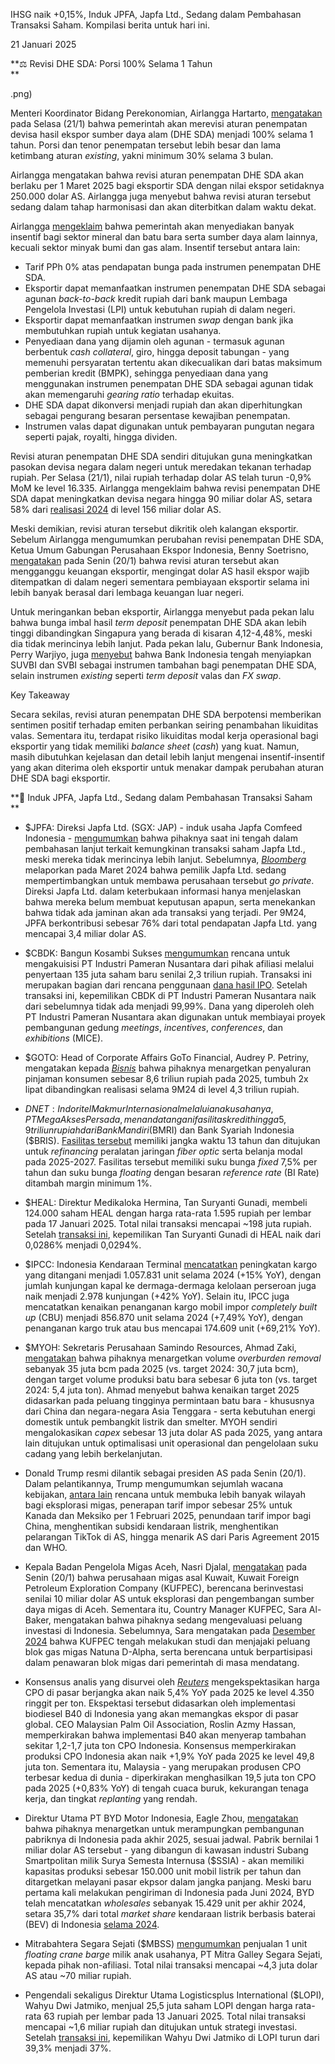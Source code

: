 IHSG naik +0,15%, Induk JPFA, Japfa Ltd., Sedang dalam Pembahasan Transaksi Saham. Kompilasi berita untuk hari ini.

21 Januari 2025

**⚖️ Revisi DHE SDA: Porsi 100% Selama 1 Tahun  
**

.png)

Menteri Koordinator Bidang Perekonomian, Airlangga Hartarto, [mengatakan](https://nasional.kontan.co.id/news/aturan-final-eksportir-wajib-parkir-devisa-hasil-ekspor-sda-100-minimal-1-tahun) pada Selasa (21/1) bahwa pemerintah akan merevisi aturan penempatan devisa hasil ekspor sumber daya alam (DHE SDA) menjadi 100% selama 1 tahun. Porsi dan tenor penempatan tersebut lebih besar dan lama ketimbang aturan _existing_, yakni minimum 30% selama 3 bulan.

Airlangga mengatakan bahwa revisi aturan penempatan DHE SDA akan berlaku per 1 Maret 2025 bagi eksportir SDA dengan nilai ekspor setidaknya 250.000 dolar AS. Airlangga juga menyebut bahwa revisi aturan tersebut sedang dalam tahap harmonisasi dan akan diterbitkan dalam waktu dekat.

Airlangga [mengeklaim](https://finance.detik.com/moneter/d-7743268/dhe-wajib-diparkir-100-di-ri-1-tahun-pemerintah-siapkan-sederet-insentif) bahwa pemerintah akan menyediakan banyak insentif bagi sektor mineral dan batu bara serta sumber daya alam lainnya, kecuali sektor minyak bumi dan gas alam. Insentif tersebut antara lain:

- Tarif PPh 0% atas pendapatan bunga pada instrumen penempatan DHE SDA.
- Eksportir dapat memanfaatkan instrumen penempatan DHE SDA sebagai agunan _back-to-back_ kredit rupiah dari bank maupun Lembaga Pengelola Investasi (LPI) untuk kebutuhan rupiah di dalam negeri.
- Eksportir dapat memanfaatkan instrumen _swap_ dengan bank jika membutuhkan rupiah untuk kegiatan usahanya.
- Penyediaan dana yang dijamin oleh agunan - termasuk agunan berbentuk _cash collateral_, giro, hingga deposit tabungan - yang memenuhi persyaratan tertentu akan dikecualikan dari batas maksimum pemberian kredit (BMPK), sehingga penyediaan dana yang menggunakan instrumen penempatan DHE SDA sebagai agunan tidak akan memengaruhi _gearing ratio_ terhadap ekuitas.
- DHE SDA dapat dikonversi menjadi rupiah dan akan diperhitungkan sebagai pengurang besaran persentase kewajiban penempatan.
- Instrumen valas dapat digunakan untuk pembayaran pungutan negara seperti pajak, royalti, hingga dividen.

Revisi aturan penempatan DHE SDA sendiri ditujukan guna meningkatkan pasokan devisa negara dalam negeri untuk meredakan tekanan terhadap rupiah. Per Selasa (21/1), nilai rupiah terhadap dolar AS telah turun -0,9% MoM ke level 16.335. Airlangga mengeklaim bahwa revisi penempatan DHE SDA dapat meningkatkan devisa negara hingga 90 miliar dolar AS, setara 58% dari [realisasi 2024](https://www.menpan.go.id/site/berita-terkini/berita-daerah/desember-2024-cadangan-devisa-capai-155-7-miliar-dolar-as) di level 156 miliar dolar AS.

Meski demikian, revisi aturan tersebut dikritik oleh kalangan eksportir. Sebelum Airlangga mengumumkan perubahan revisi penempatan DHE SDA, Ketua Umum Gabungan Perusahaan Ekspor Indonesia, Benny Soetrisno, [mengatakan](https://www.cnbcindonesia.com/market/20250121155425-17-604886/tahan-100-dhe-eksportir-1-tahun-ri-bisa-kantongi-devisa-us-90-m) pada Senin (20/1) bahwa revisi aturan tersebut akan mengganggu keuangan eksportir, mengingat dolar AS hasil ekspor wajib ditempatkan di dalam negeri sementara pembiayaan eksportir selama ini lebih banyak berasal dari lembaga keuangan luar negeri.

Untuk meringankan beban eksportir, Airlangga menyebut pada pekan lalu bahwa bunga imbal hasil _term deposit_ penempatan DHE SDA akan lebih tinggi dibandingkan Singapura yang berada di kisaran 4,12-4,48%, meski dia tidak merincinya lebih lanjut. Pada pekan lalu, Gubernur Bank Indonesia, Perry Warjiyo, juga [menyebut](https://snips.stockbit.com/snips-terbaru/-bi-rate-turun-25-bps-di-luar-ekspektasi) bahwa Bank Indonesia tengah menyiapkan SUVBI dan SVBI sebagai instrumen tambahan bagi penempatan DHE SDA, selain instrumen _existing_ seperti _term deposit_ valas dan _FX swap_.

Key Takeaway

Secara sekilas, revisi aturan penempatan DHE SDA berpotensi memberikan sentimen positif terhadap emiten perbankan seiring penambahan likuiditas valas. Sementara itu, terdapat risiko likuiditas modal kerja operasional bagi eksportir yang tidak memiliki _balance sheet_ (_cash_) yang kuat. Namun, masih dibutuhkan kejelasan dan detail lebih lanjut mengenai insentif-insentif yang akan diterima oleh eksportir untuk menakar dampak perubahan aturan DHE SDA bagi eksportir.

**🐔 Induk JPFA, Japfa Ltd., Sedang dalam Pembahasan Transaksi Saham  
**

- $JPFA: Direksi Japfa Ltd. (SGX: JAP) - induk usaha Japfa Comfeed Indonesia - [mengumumkan](https://japfa.com/files/report/20250116_Japfa_Holding_Announcement.pdf) bahwa pihaknya saat ini tengah dalam pembahasan lanjut terkait kemungkinan transaksi saham Japfa Ltd., meski mereka tidak merincinya lebih lanjut. Sebelumnya, _[Bloomberg](https://snips.stockbit.com/snips-terbaru/pengendali-jpfa-berencana-go-private)_ melaporkan pada Maret 2024 bahwa pemilik Japfa Ltd. sedang mempertimbangkan untuk membawa perusahaan tersebut _go private_. Direksi Japfa Ltd. dalam keterbukaan informasi hanya menjelaskan bahwa mereka belum membuat keputusan apapun, serta menekankan bahwa tidak ada jaminan akan ada transaksi yang terjadi. Per 9M24, JPFA berkontribusi sebesar 76% dari total pendapatan Japfa Ltd. yang mencapai 3,4 miliar dolar AS.
- $CBDK: Bangun Kosambi Sukses [mengumumkan](https://www.idx.co.id/StaticData/NewsAndAnnouncement/ANNOUNCEMENTSTOCK/From_EREP/202501/47a0e7ac95_8bddc406c7.pdf) rencana untuk mengakuisisi PT Industri Pameran Nusantara dari pihak afiliasi melalui penyertaan 135 juta saham baru senilai 2,3 triliun rupiah. Transaksi ini merupakan bagian dari rencana penggunaan [dana hasil IPO](https://snips.stockbit.com/snips-terbaru/cbdk-anak-usaha-pani-ipo-dengan-valuasi-rp17-23-t). Setelah transaksi ini, kepemilikan CBDK di PT Industri Pameran Nusantara naik dari sebelumnya tidak ada menjadi 99,99%. Dana yang diperoleh oleh PT Industri Pameran Nusantara akan digunakan untuk membiayai proyek pembangunan gedung _meetings_, _incentives_, _conferences_, dan _exhibitions_ (MICE).
- $GOTO: Head of Corporate Affairs GoTo Financial, Audrey P. Petriny, mengatakan kepada _[Bisnis](https://epaper.bisnis.com/epaper/detail/page/150003/)_ bahwa pihaknya menargetkan penyaluran pinjaman konsumen sebesar 8,6 triliun rupiah pada 2025, tumbuh 2x lipat dibandingkan realisasi selama 9M24 di level 4,3 triliun rupiah.
- $DNET: Indoritel Makmur Internasional melalui anak usahanya, PT Mega Akses Persada, menandatangani fasilitas kredit hingga 5,9 triliun rupiah dari Bank Mandiri ($BMRI) dan Bank Syariah Indonesia ($BRIS). [Fasilitas tersebut](https://www.idx.co.id/StaticData/NewsAndAnnouncement/ANNOUNCEMENTSTOCK/From_EREP/202501/6402490c5b_8c2ff83b5c.pdf) memiliki jangka waktu 13 tahun dan ditujukan untuk _refinancing_ peralatan jaringan _fiber optic_ serta belanja modal pada 2025-2027. Fasilitas tersebut memiliki suku bunga _fixed_ 7,5% per tahun dan suku bunga _floating_ dengan besaran _reference rate_ (BI Rate) ditambah margin minimum 1%.
- $HEAL: Direktur Medikaloka Hermina, Tan Suryanti Gunadi, membeli 124.000 saham HEAL dengan harga rata-rata 1.595 rupiah per lembar pada 17 Januari 2025. Total nilai transaksi mencapai ~198 juta rupiah. Setelah [transaksi ini](https://www.idx.co.id/StaticData/NewsAndAnnouncement/ANNOUNCEMENTSTOCK/From_EREP/202501/c80a0a0538_c72bd26ad6.pdf), kepemilikan Tan Suryanti Gunadi di HEAL naik dari 0,0286% menjadi 0,0294%.
- $IPCC: Indonesia Kendaraan Terminal [mencatatkan](https://epaper.kontan.co.id/mobile/harian/2025/01/21?page=11) peningkatan kargo yang ditangani menjadi 1.057.831 unit selama 2024 (+15% YoY), dengan jumlah kunjungan kapal ke dermaga-dermaga kelolaan perseroan juga naik menjadi 2.978 kunjungan (+42% YoY). Selain itu, IPCC juga mencatatkan kenaikan penanganan kargo mobil impor _completely built up_ (CBU) menjadi 856.870 unit selama 2024 (+7,49% YoY), dengan penanganan kargo truk atau bus mencapai 174.609 unit (+69,21% YoY).
- $MYOH: Sekretaris Perusahaan Samindo Resources, Ahmad Zaki, [mengatakan](https://investasi.kontan.co.id/news/samindo-resources-myoh-bidik-volume-ob-35-juta-bcm-pada-2025) bahwa pihaknya menargetkan volume _overburden removal_ sebanyak 35 juta bcm pada 2025 (vs. target 2024: 30,7 juta bcm), dengan target volume produksi batu bara sebesar 6 juta ton (vs. target 2024: 5,4 juta ton). Ahmad menyebut bahwa kenaikan target 2025 didasarkan pada peluang tingginya permintaan batu bara - khususnya dari China dan negara-negara Asia Tenggara - serta kebutuhan energi domestik untuk pembangkit listrik dan smelter. MYOH sendiri mengalokasikan _capex_ sebesar 13 juta dolar AS pada 2025, yang antara lain ditujukan untuk optimalisasi unit operasional dan pengelolaan suku cadang yang lebih berkelanjutan.

- Donald Trump resmi dilantik sebagai presiden AS pada Senin (20/1). Dalam pelantikannya, Trump mengumumkan sejumlah wacana kebijakan, [antara lain](https://www.bloomberg.com/news/articles/2025-01-20/trump-executive-orders-tariffs-immigration-energy-among-top-priorities) rencana untuk membuka lebih banyak wilayah bagi eksplorasi migas, penerapan tarif impor sebesar 25% untuk Kanada dan Meksiko per 1 Februari 2025, penundaan tarif impor bagi China, menghentikan subsidi kendaraan listrik, menghentikan pelarangan TikTok di AS, hingga menarik AS dari Paris Agreement 2015 dan WHO.
- Kepala Badan Pengelola Migas Aceh, Nasri Djalal, [mengatakan](https://industri.kontan.co.id/news/perusahaan-migas-kuwait-bakal-investasi-rp-155-triliun-di-sektor-migas-aceh) pada Senin (20/1) bahwa perusahaan migas asal Kuwait, Kuwait Foreign Petroleum Exploration Company (KUFPEC), berencana berinvestasi senilai 10 miliar dolar AS untuk eksplorasi dan pengembangan sumber daya migas di Aceh. Sementara itu, Country Manager KUFPEC, Sara Al-Baker, mengatakan bahwa pihaknya sedang mengevaluasi peluang investasi di Indonesia. Sebelumnya, Sara mengatakan pada [Desember 2024](https://snips.stockbit.com/snips-terbaru/excl-dan-fren-umumkan-rincian-merger#:~:text=Country%20Manager%C2%A0,mendapatkan%20persetujuan%20pengembangan.) bahwa KUFPEC tengah melakukan studi dan menjajaki peluang blok gas migas Natuna D-Alpha, serta berencana untuk berpartisipasi dalam penawaran blok migas dari pemerintah di masa mendatang.
- Konsensus analis yang disurvei oleh _[Reuters](https://www.reuters.com/markets/commodities/palm-oil-prices-average-higher-2025-indonesia-biodiesel-demand-2025-01-21/)_ mengekspektasikan harga CPO di pasar berjangka akan naik 5,4% YoY pada 2025 ke level 4.350 ringgit per ton. Ekspektasi tersebut didasarkan oleh implementasi biodiesel B40 di Indonesia yang akan memangkas ekspor di pasar global. CEO Malaysian Palm Oil Association, Roslin Azmy Hassan, memperkirakan bahwa implementasi B40 akan menyerap tambahan sekitar 1,2-1,7 juta ton CPO Indonesia. Konsensus memperkirakan produksi CPO Indonesia akan naik +1,9% YoY pada 2025 ke level 49,8 juta ton. Sementara itu, Malaysia - yang merupakan produsen CPO terbesar kedua di dunia - diperkirakan menghasilkan 19,5 juta ton CPO pada 2025 (+0,83% YoY) di tengah cuaca buruk, kekurangan tenaga kerja, dan tingkat _replanting_ yang rendah.
- Direktur Utama PT BYD Motor Indonesia, Eagle Zhou, [mengatakan](https://www.reuters.com/business/autos-transportation/chinas-byd-complete-1-billion-indonesia-plant-by-end-2025-executive-says-2025-01-20/) bahwa pihaknya menargetkan untuk merampungkan pembangunan pabriknya di Indonesia pada akhir 2025, sesuai jadwal. Pabrik bernilai 1 miliar dolar AS tersebut - yang dibangun di kawasan industri Subang Smartpolitan milik Surya Semesta Internusa ($SSIA) - akan memiliki kapasitas produksi sebesar 150.000 unit mobil listrik per tahun dan ditargetkan melayani pasar ekpsor dalam jangka panjang. Meski baru pertama kali melakukan pengiriman di Indonesia pada Juni 2024, BYD telah mencatatkan _wholesales_ sebanyak 15.429 unit per akhir 2024, setara 35,7% dari total _market share_ kendaraan listrik berbasis baterai (BEV) di Indonesia [selama 2024](https://kumparan.com/kumparanoto/tak-sampai-setahun-byd-kuasai-pasar-mobil-listrik-indonesia-2024-24LGEutjalj/full).
- Mitrabahtera Segara Sejati ($MBSS) [mengumumkan](https://www.idx.co.id/StaticData/NewsAndAnnouncement/ANNOUNCEMENTSTOCK/From_EREP/202501/ba3a4e215c_2c648eafa7.pdf) penjualan 1 unit _floating crane barge_ milik anak usahanya, PT Mitra Galley Segara Sejati, kepada pihak non-afiliasi. Total nilai transaksi mencapai ~4,3 juta dolar AS atau ~70 miliar rupiah.
- Pengendali sekaligus Direktur Utama Logisticsplus International ($LOPI), Wahyu Dwi Jatmiko, menjual 25,5 juta saham LOPI dengan harga rata-rata 63 rupiah per lembar pada 13 Januari 2025. Total nilai transaksi mencapai ~1,6 miliar rupiah dan ditujukan untuk strategi investasi. Setelah [transaksi ini](https://www.idx.co.id/StaticData/NewsAndAnnouncement/ANNOUNCEMENTSTOCK/From_EREP/202501/755cfa71b2_79ab3bba67.pdf), kepemilikan Wahyu Dwi Jatmiko di LOPI turun dari 39,3% menjadi 37%.

